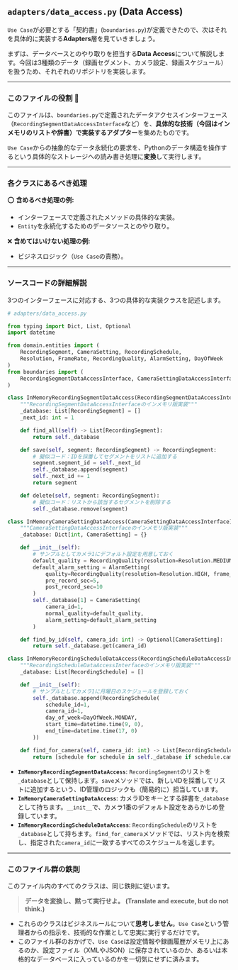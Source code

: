 ## `adapters/data_access.py` (Data Access)

`Use Case`が必要とする「契約書」(`boundaries.py`)が定義できたので、次はそれを具体的に実装する**Adapters**層を見ていきましょう。

まずは、データベースとのやり取りを担当する**Data Access**について解説します。今回は3種類のデータ（録画セグメント、カメラ設定、録画スケジュール）を扱うため、それぞれのリポジトリを実装します。

-----
### このファイルの役割 💾

このファイルは、`boundaries.py`で定義されたデータアクセスインターフェース（`RecordingSegmentDataAccessInterface`など）を、**具体的な技術（今回はインメモリのリストや辞書）で実装するアダプター**を集めたものです。

`Use Case`からの抽象的なデータ永続化の要求を、Pythonのデータ構造を操作するという具体的なストレージへの読み書き処理に**変換**して実行します。

-----

### 各クラスにあるべき処理

⭕️ **含めるべき処理の例:**

  * インターフェースで定義されたメソッドの具体的な実装。
  * `Entity`を永続化するためのデータソースとのやり取り。

❌ **含めてはいけない処理の例:**

  * ビジネスロジック（`Use Case`の責務）。

-----

### ソースコードの詳細解説

3つのインターフェースに対応する、3つの具体的な実装クラスを記述します。

```python
# adapters/data_access.py

from typing import Dict, List, Optional
import datetime

from domain.entities import (
    RecordingSegment, CameraSetting, RecordingSchedule,
    Resolution, FrameRate, RecordingQuality, AlarmSetting, DayOfWeek
)
from boundaries import (
    RecordingSegmentDataAccessInterface, CameraSettingDataAccessInterface, RecordingScheduleDataAccessInterface
)

class InMemoryRecordingSegmentDataAccess(RecordingSegmentDataAccessInterface):
    """RecordingSegmentDataAccessInterfaceのインメモリ版実装"""
    _database: List[RecordingSegment] = []
    _next_id: int = 1

    def find_all(self) -> List[RecordingSegment]:
        return self._database

    def save(self, segment: RecordingSegment) -> RecordingSegment:
        # 擬似コード：IDを採番してセグメントをリストに追加する
        segment.segment_id = self._next_id
        self._database.append(segment)
        self._next_id += 1
        return segment

    def delete(self, segment: RecordingSegment):
        # 擬似コード：リストから該当するセグメントを削除する
        self._database.remove(segment)

class InMemoryCameraSettingDataAccess(CameraSettingDataAccessInterface):
    """CameraSettingDataAccessInterfaceのインメモリ版実装"""
    _database: Dict[int, CameraSetting] = {}

    def __init__(self):
        # サンプルとしてカメラ1にデフォルト設定を用意しておく
        default_quality = RecordingQuality(resolution=Resolution.MEDIUM, frame_rate=FrameRate.FPS_10)
        default_alarm_setting = AlarmSetting(
            quality=RecordingQuality(resolution=Resolution.HIGH, frame_rate=FrameRate.FPS_30),
            pre_record_sec=5,
            post_record_sec=10
        )
        self._database[1] = CameraSetting(
            camera_id=1,
            normal_quality=default_quality,
            alarm_setting=default_alarm_setting
        )

    def find_by_id(self, camera_id: int) -> Optional[CameraSetting]:
        return self._database.get(camera_id)

class InMemoryRecordingScheduleDataAccess(RecordingScheduleDataAccessInterface):
    """RecordingScheduleDataAccessInterfaceのインメモリ版実装"""
    _database: List[RecordingSchedule] = []

    def __init__(self):
        # サンプルとしてカメラ1に月曜日のスケジュールを登録しておく
        self._database.append(RecordingSchedule(
            schedule_id=1,
            camera_id=1,
            day_of_week=DayOfWeek.MONDAY,
            start_time=datetime.time(9, 0),
            end_time=datetime.time(17, 0)
        ))

    def find_for_camera(self, camera_id: int) -> List[RecordingSchedule]:
        return [schedule for schedule in self._database if schedule.camera_id == camera_id]

```

  * **`InMemoryRecordingSegmentDataAccess`**:
    `RecordingSegment`のリストを`_database`として保持します。`save`メソッドでは、新しいIDを採番してリストに追加するという、ID管理のロジックも（簡易的に）担当しています。
  * **`InMemoryCameraSettingDataAccess`**:
    カメラIDをキーとする辞書を`_database`として持ちます。`__init__`で、カメラ1番のデフォルト設定をあらかじめ登録しています。
  * **`InMemoryRecordingScheduleDataAccess`**:
    `RecordingSchedule`のリストを`_database`として持ちます。`find_for_camera`メソッドでは、リスト内を検索し、指定された`camera_id`に一致するすべてのスケジュールを返します。

-----

### このファイル群の鉄則

このファイル内のすべてのクラスは、同じ鉄則に従います。

> **データを変換し、黙って実行せよ。 (Translate and execute, but do not think.)**

  * これらのクラスはビジネスルールについて**思考しません**。`Use Case`という管理者からの指示を、技術的な作業として忠実に実行するだけです。
  * このファイル群のおかげで、`Use Case`は設定情報や録画履歴がメモリ上にあるのか、設定ファイル（XMLやJSON）に保存されているのか、あるいは本格的なデータベースに入っているのかを一切気にせずに済みます。